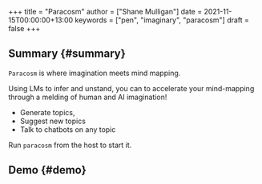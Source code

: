 +++
title = "Paracosm"
author = ["Shane Mulligan"]
date = 2021-11-15T00:00:00+13:00
keywords = ["pen", "imaginary", "paracosm"]
draft = false
+++

## Summary {#summary}

`Paracosm` is where imagination meets mind mapping.

Using LMs to infer and unstand, you can to
accelerate your mind-mapping through a melding
of human and AI imagination!

-   Generate topics,
-   Suggest new topics
-   Talk to chatbots on any topic

Run `paracosm` from the host to start it.


## Demo {#demo}

<!-- Play on asciinema.com -->
<!-- <a title="asciinema recording" href="https://asciinema.org/a/x24fZOuk3q5dELt6VxXP1ZK3h" target="_blank"><img alt="asciinema recording" src="https://asciinema.org/a/x24fZOuk3q5dELt6VxXP1ZK3h.svg" /></a> -->
<!-- Play on the blog -->
<script src="https://asciinema.org/a/x24fZOuk3q5dELt6VxXP1ZK3h.js" id="asciicast-x24fZOuk3q5dELt6VxXP1ZK3h" async></script>